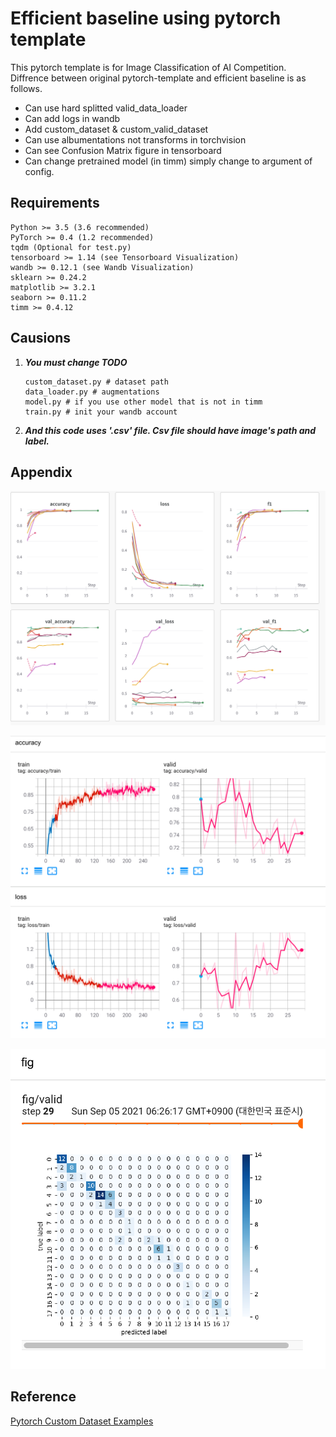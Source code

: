# Efficient baseline using pytorch template

This pytorch template is for Image Classification of AI Competition.
Diffrence between original pytorch-template and efficient baseline is as follows.

- Can use hard splitted valid_data_loader
- Can add logs in wandb
- Add custom_dataset & custom_valid_dataset
- Can use albumentations not transforms in torchvision
- Can see Confusion Matrix figure in tensorboard
- Can change pretrained model (in timm) simply change to argument of config.

## Requirements
```
Python >= 3.5 (3.6 recommended)
PyTorch >= 0.4 (1.2 recommended)
tqdm (Optional for test.py)
tensorboard >= 1.14 (see Tensorboard Visualization)
wandb >= 0.12.1 (see Wandb Visualization)
sklearn >= 0.24.2
matplotlib >= 3.2.1
seaborn >= 0.11.2
timm >= 0.4.12
```

## Causions

1. ***You must change TODO***
    ```shell
    custom_dataset.py # dataset path
    data_loader.py # augmentations
    model.py # if you use other model that is not in timm
    train.py # init your wandb account
    ```

2. ***And this code uses '.csv' file. Csv file should have image's path and label.***

## Appendix

![wandb](images/wandb.png)

![tensorboard](images/tensorboard.png)

![confusion_matrix](images/confusion_matrix.png)

## Reference

[Pytorch Custom Dataset Examples](https://github.com/utkuozbulak/pytorch-custom-dataset-examples#incorporating-pandas)